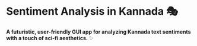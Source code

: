 # Sentiment Analysis in Kannada 🎭
**A futuristic, user-friendly GUI app for analyzing Kannada text sentiments with a touch of sci-fi aesthetics.** ✨
